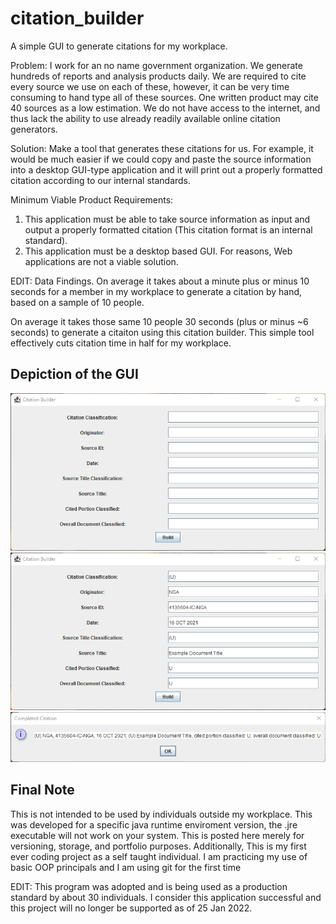 # citation_builder

 A simple GUI to generate citations for my workplace. 

Problem: I work for an no name government organization. We generate hundreds of reports and analysis products daily. We are required to cite every source we use on each of these, however, it can be very time consuming to hand type all of these sources. One written product may cite 40 sources as a low estimation. We do not have access to the internet, and thus lack the ability to use already readily available online citation generators.

Solution: Make a tool that generates these citations for us. For example, it would be much easier if we could  copy and paste the source information into a desktop GUI-type application and it will print out a properly formatted citation according to our internal standards. 

Minimum Viable Product Requirements: 

1) This application must be able to take source information as input and output a properly formatted citation (This citation format is an internal standard).
2) This application must be a desktop based GUI. For reasons, Web applications are not a viable solution. 

EDIT: Data Findings. On average it takes about a minute plus or minus 10 seconds for a member in my workplace to generate a citation by hand, based on a sample of 10 people. 

On average it takes those same 10 people 30 seconds (plus or minus ~6 seconds) to generate a citaiton using this citation builder. This simple tool effectively cuts citation time in half for my workplace. 
## Depiction of the GUI
 ![Image of the GUI](https://github.com/daniel-daum/citation_builder/blob/main/documentation/images/citation_builder.png?raw=true)
 ![Second Image of GUI](https://github.com/daniel-daum/citation_builder/blob/main/documentation/images/citation_builder_example.png)
 ![Third image of GUI](https://github.com/daniel-daum/citation_builder/blob/main/documentation/images/citation_builder_final.png)
 
## Final Note
This is not intended to be used by individuals outside my workplace. This was developed for a specific java runtime enviroment version, the .jre executable will not work on your system. This is posted here merely for versioning, storage, and portfolio purposes. Additionally, This is my first ever coding project as a self taught individual. I am practicing my use of basic OOP principals and I am using git for the first time

EDIT: This program was adopted and is being used as a production standard by about 30 individuals. I consider this application successful and this project will no longer be supported as of 25 Jan 2022.
